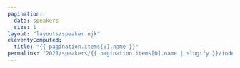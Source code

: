```yaml
---
pagination:
  data: speakers
  size: 1
layout: "layouts/speaker.njk"
eleventyComputed:
  title: "{{ pagination.items[0].name }}"
permalink: "2021/speakers/{{ pagination.items[0].name | slugify }}/index.html"
---
```

